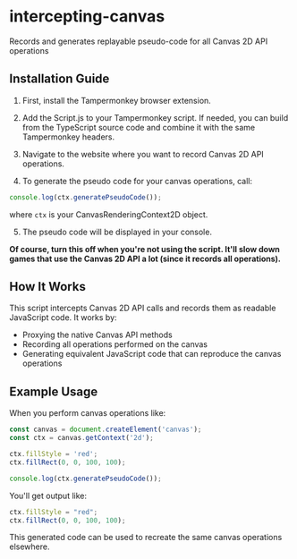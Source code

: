 # intercepting-canvas
Records and generates replayable pseudo-code for all Canvas 2D API operations

## Installation Guide

1. First, install the Tampermonkey browser extension.

2. Add the Script.js to your Tampermonkey script. If needed, you can build from the TypeScript source code and combine it with the same Tampermonkey headers.

3. Navigate to the website where you want to record Canvas 2D API operations.

4. To generate the pseudo code for your canvas operations, call:
```javascript
console.log(ctx.generatePseudoCode());
```
where `ctx` is your CanvasRenderingContext2D object.

5. The pseudo code will be displayed in your console.

**Of course, turn this off when you're not using the script. It'll slow down games that use the Canvas 2D API a lot (since it records all operations).**

## How It Works

This script intercepts Canvas 2D API calls and records them as readable JavaScript code. It works by:
- Proxying the native Canvas API methods
- Recording all operations performed on the canvas
- Generating equivalent JavaScript code that can reproduce the canvas operations

## Example Usage

When you perform canvas operations like:
```javascript
const canvas = document.createElement('canvas');
const ctx = canvas.getContext('2d');

ctx.fillStyle = 'red';
ctx.fillRect(0, 0, 100, 100);

console.log(ctx.generatePseudoCode());
```

You'll get output like:
```javascript
ctx.fillStyle = "red";
ctx.fillRect(0, 0, 100, 100);
```

This generated code can be used to recreate the same canvas operations elsewhere.  
